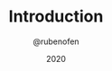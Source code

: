 ---
id: 'introduction'
title: 'Introduction'
author: '@rubenofen'
date: '2020'
templateKey: 'course-page'
type: 'lesson'
---